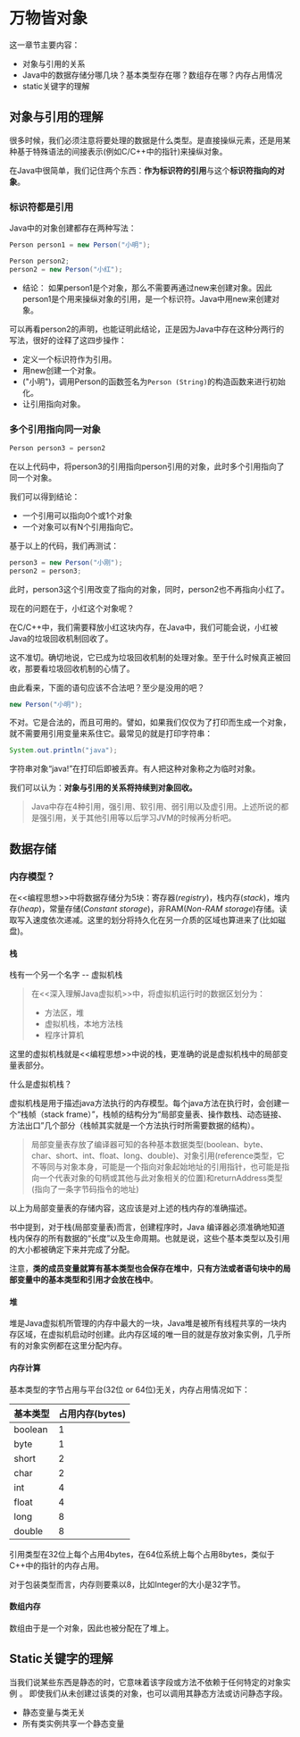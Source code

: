 # 万物皆对象

这一章节主要内容：

* 对象与引用的关系
* Java中的数据存储分哪几块？基本类型存在哪？数组存在哪？内存占用情况
* static关键字的理解

## 对象与引用的理解

很多时候，我们必须注意将要处理的数据是什么类型。是直接操纵元素，还是用某种基于特殊语法的间接表示(例如C/C++中的指针)来操纵对象。

在Java中很简单，我们记住两个东西：**作为标识符的引用**与这个**标识符指向的对象**。

### 标识符都是引用

Java中的对象创建都存在两种写法：

```java
Person person1 = new Person("小明");

Person person2;
person2 = new Person("小红");
```

* 结论： 如果person1是个对象，那么不需要再通过new来创建对象。因此person1是个用来操纵对象的引用，是一个标识符。Java中用new来创建对象。

可以再看person2的声明，也能证明此结论，正是因为Java中存在这种分两行的写法，很好的诠释了这四步操作：

* 定义一个标识符作为引用。
* 用new创建一个对象。
* ("小明")，调用Person的函数签名为`Person (String)`的构造函数来进行初始化。
* 让引用指向对象。

### 多个引用指向同一对象

```java
Person person3 = person2
```

在以上代码中，将person3的引用指向person引用的对象，此时多个引用指向了同一个对象。

我们可以得到结论：

* 一个引用可以指向0个或1个对象
* 一个对象可以有N个引用指向它。

基于以上的代码，我们再测试：

```java
person3 = new Person("小刚");
person2 = person3;
```

此时，person3这个引用改变了指向的对象，同时，person2也不再指向小红了。

现在的问题在于，小红这个对象呢？

在C/C++中，我们需要释放小红这块内存，在Java中，我们可能会说，小红被Java的垃圾回收机制回收了。

这不准切。确切地说，它已成为垃圾回收机制的处理对象。至于什么时候真正被回收，那要看垃圾回收机制的心情了。

由此看来，下面的语句应该不合法吧？至少是没用的吧？ 

```java
new Person("小明");
```

不对。它是合法的，而且可用的。譬如，如果我们仅仅为了打印而生成一个对象，就不需要用引用变量来系住它。最常见的就是打印字符串：

```java
System.out.println("java");
```

字符串对象“java!”在打印后即被丢弃。有人把这种对象称之为临时对象。

我们可以认为：**对象与引用的关系将持续到对象回收。** 

> Java中存在4种引用，强引用、软引用、弱引用以及虚引用。上述所说的都是强引用，关于其他引用等以后学习JVM的时候再分析吧。



## 数据存储

### 内存模型？

在<<编程思想>>中将数据存储分为5块：寄存器(*registry*)，栈内存(*stack*)，堆内存(*heap*)，常量存储(*Constant storage*)，非RAM(*Non-RAM storage*)存储。读取写入速度依次递减。这里的划分将持久化在另一介质的区域也算进来了(比如磁盘)。

#### 栈

栈有一个另一个名字 -- 虚拟机栈

>  在<<深入理解Java虚拟机>>中，将虚拟机运行时的数据区划分为：
>
> - 方法区，堆
> - 虚拟机栈，本地方法栈
> - 程序计算机

这里的虚拟机栈就是<<编程思想>>中说的栈，更准确的说是虚拟机栈中的局部变量表部分。

什么是虚拟机栈？

虚拟机栈是用于描述java方法执行的内存模型。每个java方法在执行时，会创建一个“栈帧（stack frame）”，栈帧的结构分为“局部变量表、操作数栈、动态链接、方法出口”几个部分（栈帧其实就是一个方法执行时所需要数据的结构）。

> 局部变量表存放了编译器可知的各种基本数据类型(boolean、byte、char、short、int、float、long、double)、对象引用(reference类型，它不等同与对象本身，可能是一个指向对象起始地址的引用指针，也可能是指向一个代表对象的句柄或其他与此对象相关的位置)和returnAddress类型(指向了一条字节码指令的地址)

以上为局部变量表的存储内容，这应该是对上述的栈内存的准确描述。

书中提到，对于栈(局部变量表)而言，创建程序时，Java 编译器必须准确地知道栈内保存的所有数据的“长度”以及生命周期。也就是说，这些个基本类型以及引用的大小都被确定下来并完成了分配。

注意，**类的成员变量就算有基本类型也会保存在堆中**，**只有方法或者语句块中的局部变量中的基本类型和引用才会放在栈中**。

#### 堆

堆是Java虚拟机所管理的内存中最大的一块，Java堆是被所有线程共享的一块内存区域，在虚拟机启动时创建。此内存区域的唯一目的就是存放对象实例，几乎所有的对象实例都在这里分配内存。

#### 内存计算

基本类型的字节占用与平台(32位 or 64位)无关，内存占用情况如下：

| 基本类型 | 占用内存(bytes) |
| -------- | --------------- |
| boolean  | 1               |
| byte     | 1               |
| short    | 2               |
| char     | 2               |
| int      | 4               |
| float    | 4               |
| long     | 8               |
| double   | 8               |

引用类型在32位上每个占用4bytes，在64位系统上每个占用8bytes，类似于C++中的指针的内存占用。

对于包装类型而言，内存则要乘以8，比如Integer的大小是32字节。 

#### 数组内存

数组由于是一个对象，因此也被分配在了堆上。

## Static关键字的理解

当我们说某些东西是静态的时，它意味着该字段或方法不依赖于任何特定的对象实例 。 即使我们从未创建过该类的对象，也可以调用其静态方法或访问静态字段。

* 静态变量与类无关
* 所有类实例共享一个静态变量